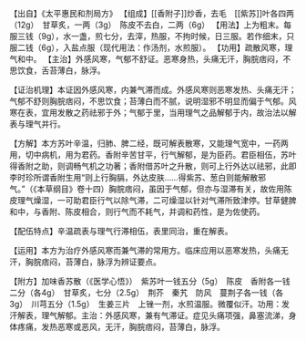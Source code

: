 【出自】《太平惠民和剂局方》
【组成】[[香附子]]炒香，去毛　[[紫苏]]叶各四两（12g）　甘草炙，一两（3g）　陈皮不去白，二两（6g）
【用法】上为粗末。每服三钱（9g），水一盏，煎七分，去滓，热服，不拘时候，日三服。若作细末，只服二钱（6g），入盐点服（现代用法：作汤剂，水煎服）。
【功用】疏散风寒，理气和中。
【主治】外感风寒，气郁不舒证。恶寒身热，头痛无汗，胸脘痞闷，不思饮食，舌苔薄白，脉浮。

【证治机理】本证因外感风寒，内兼气滞而成。外感风寒则恶寒发热、头痛无汗；气郁不舒则胸脘痞闷，不思饮食；苔薄白而不腻，说明湿邪不明显而偏于气郁。风寒在表，宜用发散之药祛邪于外；气郁于里，当用理气之品解郁于内，故治法以解表与理气并行。

【方解】本方苏叶辛温，归肺、脾二经，既可解表散寒，又能理气宽中，一药两用，切中病机，用为君药。香附辛苦甘平，行气解郁，是为臣药。君臣相伍，苏叶得香附之助，则调畅气机之功著；香附借苏叶之升散，则可上行外达以祛邪，此即李时珍所谓香附生用“则上行胸膈，外达皮肤……得紫苏、葱白则能解散邪气。”（《本草纲目》卷十四）胸脘痞闷，虽因于气郁，但亦与湿滞有关，故佐用陈皮理气燥湿，一可助君臣行气以除气滞，二可燥湿以针对气滞所致津停。甘草健脾和中，与香附、陈皮相合，则行气而不耗气，并调和药性，是为佐使药。

【配伍特点】辛温疏表与理气行滞相伍，表里同治，重在解表。

【运用】本方为治疗外感风寒而兼气滞的常用方。临床应用以恶寒发热，头痛无汗，胸脘痞闷，苔薄白，脉浮为辨证要点。

【附方】加味香苏散（《医学心悟》）　紫苏叶一钱五分（5g）　陈皮　香附各一钱二分（各4g）　甘草炙，七分（2.5g）　荆芥　秦艽　防风　蔓荆子各一钱（各3g）　川芎五分（1.5g）　生姜三片　上锉一剂，水煎温服。微覆似汗。功用：发汗解表，理气解郁。主治：外感风寒，兼有气滞证。症见头痛项强，鼻塞流涕，身体疼痛，发热恶寒或恶风，无汗，胸脘痞闷，苔薄白，脉浮。
